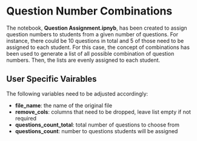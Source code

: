 # Question Number Combinations
The notebook, **Question Assignment.ipnyb**, has been created to assign question numbers to students from a given number of questions. For instance, there could be 10 questions in total and 5 of those need to be assigned to each student. For this case, the concept of combinations has been used to generate a list of all possible combination of question numbers. Then, the lists are evenly assigned to each student.

## User Specific Vairables
The following variables need to be adjusted accordingly:
* **file_name**: the name of the original file
* **remove_cols**: columns that need to be dropped, leave list empty if not required
* **questions_count_total**: total number of questions to choose from
* **questions_count**: number to questions students will be assigned
